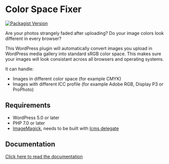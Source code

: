 # Color Space Fixer

[![Packagist Version](https://img.shields.io/packagist/v/creuna-fi/color-space-fixer)](https://packagist.org/packages/creuna-fi/color-space-fixer)

Are your photos strangely faded after uploading? Do your image colors look different in every browser?

This WordPress plugin will automatically convert images you upload in WordPress media gallery into standard sRGB color space. This makes sure your images will look consistant across all browsers and operating systems.

It can handle:

* Images in different color space (for example CMYK)
* Images with different ICC profile (for example Adobe RGB, Display P3 or ProPhoto)

## Requirements

* WordPress 5.0 or later
* PHP 7.0 or later
* [ImageMagick](https://creunafi.github.io/color-space-fixer/imagemagick.html), needs to be built with [lcms delegate](https://creunafi.github.io/color-space-fixer/lcms.html)

## Documentation

[Click here to read the documentation](https://creunafi.github.io/color-space-fixer)
